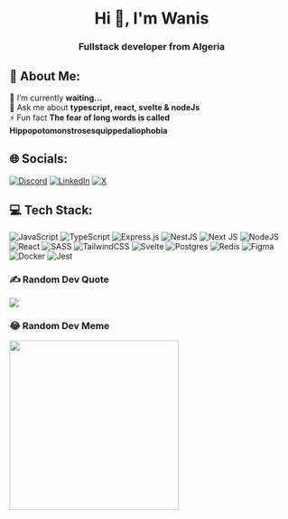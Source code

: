 <h1 align="center">Hi 👋, I'm Wanis</h1>
<h3 align="center">Fullstack developer from Algeria</h3>



## 💫 About Me:
🔭 I’m currently **waiting...**<br>💬 Ask me about **typescript, react, svelte & nodeJs**<br>⚡ Fun fact **The fear of long words is called Hippopotomonstrosesquippedaliophobia**


## 🌐 Socials:
[![Discord](https://img.shields.io/badge/Discord-%237289DA.svg?logo=discord&logoColor=white)](https://discord.gg/rouanis5) [![LinkedIn](https://img.shields.io/badge/LinkedIn-%230077B5.svg?logo=linkedin&logoColor=white)](https://linkedin.com/in/188487202) [![X](https://img.shields.io/badge/X-black.svg?logo=X&logoColor=white)](https://x.com/ouanis_mohamed) 

## 💻 Tech Stack:
![JavaScript](https://img.shields.io/badge/javascript-%23323330.svg?style=for-the-badge&logo=javascript&logoColor=%23F7DF1E) ![TypeScript](https://img.shields.io/badge/typescript-%23007ACC.svg?style=for-the-badge&logo=typescript&logoColor=white) ![Express.js](https://img.shields.io/badge/express.js-%23404d59.svg?style=for-the-badge&logo=express&logoColor=%2361DAFB) ![NestJS](https://img.shields.io/badge/nestjs-%23E0234E.svg?style=for-the-badge&logo=nestjs&logoColor=white) ![Next JS](https://img.shields.io/badge/Next-black?style=for-the-badge&logo=next.js&logoColor=white) ![NodeJS](https://img.shields.io/badge/node.js-6DA55F?style=for-the-badge&logo=node.js&logoColor=white) ![React](https://img.shields.io/badge/react-%2320232a.svg?style=for-the-badge&logo=react&logoColor=%2361DAFB) ![SASS](https://img.shields.io/badge/SASS-hotpink.svg?style=for-the-badge&logo=SASS&logoColor=white) ![TailwindCSS](https://img.shields.io/badge/tailwindcss-%2338B2AC.svg?style=for-the-badge&logo=tailwind-css&logoColor=white) ![Svelte](https://img.shields.io/badge/svelte-%23f1413d.svg?style=for-the-badge&logo=svelte&logoColor=white) ![Postgres](https://img.shields.io/badge/postgres-%23316192.svg?style=for-the-badge&logo=postgresql&logoColor=white) ![Redis](https://img.shields.io/badge/redis-%23DD0031.svg?style=for-the-badge&logo=redis&logoColor=white) ![Figma](https://img.shields.io/badge/figma-%23F24E1E.svg?style=for-the-badge&logo=figma&logoColor=white) ![Docker](https://img.shields.io/badge/docker-%230db7ed.svg?style=for-the-badge&logo=docker&logoColor=white) ![Jest](https://img.shields.io/badge/-jest-%23C21325?style=for-the-badge&logo=jest&logoColor=white)

### ✍️ Random Dev Quote
![](https://quotes-github-readme.vercel.app/api?type=horizontal&theme=light)

### 😂 Random Dev Meme
<img src='https://randommeme-five.vercel.app/' style="height: 300px;"/>

<!-- Proudly created with GPRM ( https://gprm.itsvg.in ) -->
